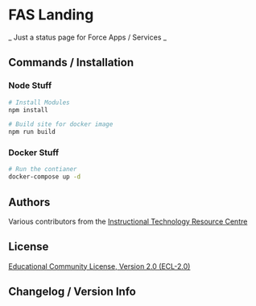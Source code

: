 # FAS Landing
_ Just a status page for Force Apps / Services _


## Commands / Installation
### Node Stuff
```sh
# Install Modules
npm install

# Build site for docker image
npm run build
```

### Docker Stuff
```sh
# Run the contianer
docker-compose up -d
```

## Authors
Various contributors from the [Instructional Technology Resource Centre](https://itrc.uwo.ca)

## License
[Educational Community License, Version 2.0 (ECL-2.0)](http://opensource.org/licenses/ECL-2.0)

## Changelog / Version Info
